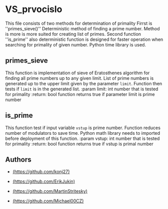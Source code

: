
# VS_prvocislo
This file consists of two methods for determination of primality
Firrst is ''primes_sieve()''
Deterministic method of finding a prime number.
Method is more is more suited for creating list of primes.
Second function ''is_prime''
also deterministic function
is designed for faster operation when searching for primality of given number.
Python time library is used.

## primes_sieve
This function is implementation of sieve of Eratosthenes algorithm
    for finding all prime numbers up to any given limit.
    List of prime numbers is generated up to the upper limit
    given by the parameter ``limit``.
    Function then tests if ``limit`` is in the generated list.
    :param limit: int
        number that is tested for primality
    :return: bool
        function returns true if parameter limit is prime number
## is_prime

This function test if input variable ``vstup`` is prime number.
    Function reduces number of modulators to save time.
    Python math library needs to imported before deployment of this function.
    :param vstup: int
        number that is tested for primality
    :return: bool
        function returns true if vstup is primal number






## Authors

- [(https://github.com/konj27)](https://github.com/konj27)

- [(https://github.com/ErikJukin)](https://github.com/ErikJukin)

- [(https://github.com/MartinStritesky)](https://github.com/MartinStritesky)

- [(https://github.com/Michael00CZ)](https://github.com/Michael00CZ)

